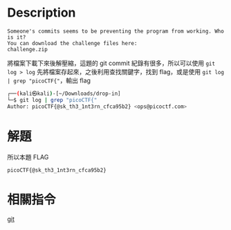 # Description
```text
Someone's commits seems to be preventing the program from working. Who is it?
You can download the challenge files here:
challenge.zip
```
將檔案下載下來後解壓縮，這題的 git commit 紀錄有很多，所以可以使用 `git log > log` 先將檔案存起來，之後利用查找關鍵字，找到 flag，或是使用 `git log | grep "picoCTF{"`，輸出 flag
```bash
┌──(kali㉿kali)-[~/Downloads/drop-in]
└─$ git log | grep "picoCTF{"
Author: picoCTF{@sk_th3_1nt3rn_cfca95b2} <ops@picoctf.com>

```
# 解題
<!-- flag -->
所以本題 FLAG 
```text
picoCTF{@sk_th3_1nt3rn_cfca95b2} 
```

# 相關指令
[git](../Info/git.md)